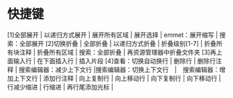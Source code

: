 # 快捷键
[1]全部展开 | 以递归方式展开 | 展开所有区域 | 展开选择 | emmet：展开缩写 | 搜索：全部展开
[2]切换折叠 | 全部折叠 | 以递归方式折叠 | 折叠级别[1-7] | 折叠所有块注释 | 折叠所有区域 | 搜索：全部折叠 | 再资源管理器中折叠文件夹
[3]再上面输入行 | 在下面插入行 | 插入片段
[4]查看：切换自动换行 | 删除行 | 删除行注释 | 搜索编辑器：减少上下文行 |搜索编辑器：切换上下文行　|　搜索编辑器：增加上下文行 | 添加行注释 | 向上复制行 | 向上移动行 | 向下复制行 | 向下移动行 | 行减少缩进 | 行缩进 | 再行尾添加光标 | 





















